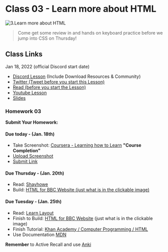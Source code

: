 # Class 03 - Learn more about HTML

![3.Learn more about HTML](https://cdn.hashnode.com/res/hashnode/image/upload/v1676548670701/lAuWXO2Od.png?auto=compress)

> Come get some review in and hands on keyboard practice before we jump into CSS on Thursday!

## Class Links

Jan 18, 2022 (official Discord start date)

- [Discord Lesson](https://discord.com/channels/735923219315425401/738891289071714388/933126749653434408) (Include Download Resources & Community)
- [Twitter (Tweet before you start this Lesson)](https://twitter.com/leonnoel/status/1483567676626653185)
- [Read (before you start the Lesson)](https://www.familyfriendpoems.com/poem/have-you-earned-your-tomorrow-by-edgar-albert-guest)
- [Youtube Lesson](https://www.youtube.com/watch?v=h3wVQJ6SNfY)
- [Slides](https://slides.com/leonnoel/html-the-basics-100devs)

### Homework 03

**Submit Your Homework:**

#### Due today - (Jan. 18th)

- Take Screenshot: [Coursera - Learning how to Learn](https://www.coursera.org/learn/learning-how-to-learn) **"Course Completion"**
- [Upload Screenshot](https://imgbb.com/)
- [Submit Link](https://docs.google.com/forms/d/e/1FAIpQLScFLlI8YxOuqhQDtLdB_2KbMBTFx9kJmy9D42zbOkuebhFZxw/viewform)

#### Due Thursday - (Jan. 20th)

- Read: [Shayhowe](https://learn.shayhowe.com/html-css/)
- Build: [HTML for BBC Website (just what is in the clickable image)](https://cdn.hashnode.com/res/hashnode/image/upload/v1669562498753/mWPYETbDc.png?auto=compress)

#### Due Tuesday - (Jan. 25th)

- Read: [Learn Layout](https://learnlayout.com/)
- Finish to Build: [HTML for BBC Website](https://cdn.hashnode.com/res/hashnode/image/upload/v1669562498753/mWPYETbDc.png?auto=compress) (just what is in the clickable image)
- Finish Tutorial: [Khan Academy / Computer Programming / HTML](https://www.khanacademy.org/computing/computer-programming/html-css)
- Use Documentation [MDN](https://developer.mozilla.org/en-US/docs/Web/HTML)

**Remember** to Active Recall and use [Anki](https://apps.ankiweb.net/)
